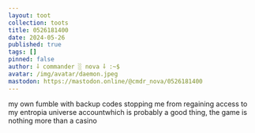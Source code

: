 ```yaml
---
layout: toot
collection: toots
title: 0526181400
date: 2024-05-26
published: true
tags: []
pinned: false
author: ⸸ commander ░ nova ⸸ :~$
avatar: /img/avatar/daemon.jpeg
mastodon: https://mastodon.online/@cmdr_nova/0526181400
---
```


my own fumble with backup codes stopping me from regaining access to my entropia universe accountwhich is probably a good thing, the game is nothing more than a casino
